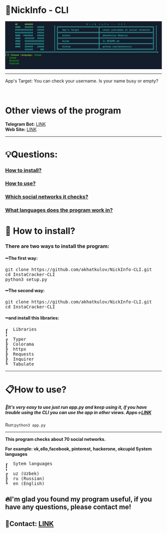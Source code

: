

<b align="center"> <h1> 💎NickInfo - CLI </h1> </b>
<img align="center" src="pics/main.jpg">
<hr>
App's Target: You can check your username. Is your name busy or empty?
<p></p> <br>
<h1 id="apps"> Other views of the program </h1>
<b>Telegram Bot:</b> <a href="https://t.me/NickInfo-Bot"> LINK </a> <br>
<b>Web Site:</b> <a href="https://nick-info.uz"> LINK </a> <br>
<hr>
<h1>💡Questions:</h1>
<h3><a href="https://github.com/akhatkulov/NickInfo-CLI#install">How to install?</a></h3>
<h3><a href="https://github.com/akhatkulov/NickInfo-CLI#use">How to use?</a></h3>
<h3><a href="https://github.com/akhatkulov/NickInfo-CLI#social">Which social networks it checks?</a></h3>
<h3><a href="https://github.com/akhatkulov/NickInfo-CLI#lang">What languages ​​does the program work in?</a></h3>


<h1 id="install">📁	How to install?</h1>
<h3>There are two ways to install the program:</h3>
<h4>➖The first way: </h4> 
<pre>
git clone https://github.com/akhatkulov/NickInfo-CLI.git
cd InstaCracker-CLI
python3 setup.py
</pre>
<h4>➖The second way:</h4>
<pre>
git clone https://github.com/akhatkulov/NickInfo-CLI.git
cd InstaCracker-CLI
</pre>
<h4>➖and install this libraries:</h4>
<pre>
┎  Libraries
╏
╔  Typer
╠  Colorama
╠  httpx
╠  Requests
╠  Inquirer
╚  Tabulate
</pre>
<hr>
<h1 id="use"> 📋How to use? </h1>
<h5 id="lang">📌It's very easy to use just run app.py and keep using it, if you have trouble using the CLI you can use the app in other views. Apps-><a href="https://github.com/akhatkulov/NickInfo-CLI#apps">LINK</a></h5>
Run:<code>python3 app.py</code>
<hr>

<b id="social">
This program checks about 70 social networks.

For example: vk,ello,facebook, pinterest, hackerone, okcupid
</b>
<b id="lang"> System languages</b>
<pre>
┎  Sytem languages
╏
╔  uz (Uzbek)
╠  ru (Russian)
╚  en (English)
</pre>
<h2>🔥I'm glad you found my program useful, if you have any questions, please contact me!</h2>
<!-- <h2> Community for questions: <a href="https://t.me/+tmN2hmIaT1EwNjQy">LINK</a> </h2> -->
<h2>📩Contact: <a href="https://t.me/akhatkulov">LINK</a></h2>
<br> <br>
